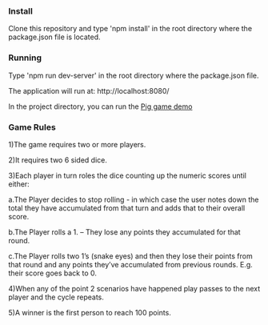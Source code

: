 ### Install

Clone this repository and type 'npm install' in the root directory where the package.json file is located.

### Running

Type 'npm run dev-server' in the root directory where the package.json file.

The application will run at: http://localhost:8080/

In the project directory, you can run the [Pig game demo](http://minor-linen.surge.sh/) 

### Game Rules

1)The game requires two or more players.

2)It requires two 6 sided dice.

3)Each player in turn roles the dice counting up the numeric scores until either:

a.The Player decides to stop rolling  - in which case the user notes down the total they have accumulated from that turn and adds that to their overall score.

b.The Player rolls a 1. – They lose any points they accumulated for that round.

c.The Player rolls two 1’s (snake eyes) and then they lose their points from that round and any points they’ve accumulated from previous rounds. E.g. their score goes back to 0.

4)When any of the point 2 scenarios have happened play passes to the next player and the cycle repeats.

5)A winner is the first person to reach 100 points. 